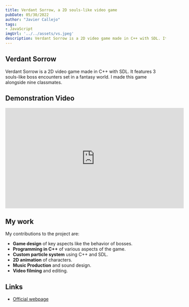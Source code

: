 ```yaml
---
title: Verdant Sorrow, a 2D souls-like video game
pubDate: 05/30/2022
author: "Javier Callejo"
tags:
- JavaScript
imgUrl: '../../assets/vs.jpeg'
description: Verdant Sorrow is a 2D video game made in C++ with SDL. It features 3 souls-like boss encounters set in a fantasy world.
---
```


## Verdant Sorrow

Verdant Sorrow is a 2D video game made in C++ with SDL. It features 3 souls-like boss encounters set in a fantasy world. I made this game alongside nine classmates.

## Demonstration Video

<iframe width="560" height="315" src="https://www.youtube.com/embed/wy2dkw1P5j0?si=dFIZooE-7Dv9K4ZF" title="YouTube video player" frameborder="0" allow="accelerometer; autoplay; clipboard-write; encrypted-media; gyroscope; picture-in-picture; web-share" referrerpolicy="strict-origin-when-cross-origin" allowfullscreen></iframe>

## My work

My contributions to the project are:
- **Game design** of key aspects like the behavior of bosses.
- **Programming in C++** of various aspects of the game.
- **Custom particle system** using C++ and SDL.
- **2D animation** of characters.
- **Music Production** and sound design.
- **Video filming** and editing.

## Links

- [Official webpage](https://xuppap-inc.github.io/VerdantSorrow/)
